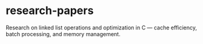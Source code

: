 # research-papers
Research on linked list operations and optimization in C — cache efficiency, batch processing, and memory management.